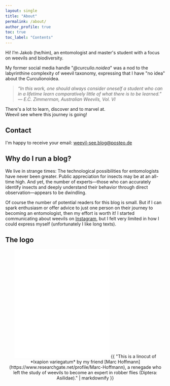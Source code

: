 ```yaml
---
layout: single
title: "About"
permalink: /about/
author_profile: true
toc: true
toc_label: "Contents"
---
```


Hi! I’m Jakob (he/him), an entomologist and master's student with a focus on weevils and biodiversity.

My former social media handle "*@curculio.noidea*" was a nod to the labyrinthine complexity of weevil taxonomy, expressing that I have "no idea" about the Curculionoidea.
> *“In this work, one should always consider oneself a student who can in a lifetime learn comparatively little of what there is to be learned.”*  
> — *E.C. Zimmerman, Australian Weevils, Vol. VI*

There's a lot to learn, discover and to marvel at.<br>
Weevil see where this journey is going!

## Contact
I'm happy to receive your email: <i class="fas fa-fw fa-envelope"></i> [weevil-see.blog@posteo.de](mailto:weevil-see.blog@posteo.de)

## Why do I run a blog?
We live in strange times: The technological possibilities for entomologists have never been greater. Public appreciation for insects may be at an all-time high. And yet, the number of experts—those who can accurately identify insects and deeply understand their behavior through direct observation—appears to be dwindling.

Of course the number of potential readers for this blog is small. But if I can spark enthusiasm or offer advice to just one person on their journey to becoming an entomologist, then my effort is worth it!
I started communicating about weevils on [Instagram](https://www.instagram.com/weevil.see/), but I felt very limited in how I could express myself (unfortunately I like long texts).

## The logo
<div style="text-align: center;">
  <img src="/assets/images/ixapion_300dpi.png" alt="Linocut of Ixapion variegatum by Marc Hoffmann" width="300" />
  {{ "This is a linocut of *Ixapion variegatum* by my friend [Marc Hoffmann](https://www.researchgate.net/profile/Marc-Hoffmann), a renegade who left the study of weevils to become an expert in robber flies (Diptera: Asilidae)." | markdownify }}
</div>

